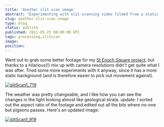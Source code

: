 ```yaml
---
title: 'Another slit-scan image'
abstract: "Experimenting with slit-scanning video filmed from a static position, using Processing."
slug: another-slit-scan-image
type: blog
status: publish
published: 2011-05-25 00:00:00 UTC
tags: processing,slitscan
image: 
position: 
---
```


Went out to grab some better footage for my [St Enoch Square
project](/blog/work-in-progress-tracking-movement-in-st-enoch-square/), but thanks to a hilarious(!) mix up with camera
resolutions didn't get quite what I was after. Tried some more
experiments with it anyway, since it has a more static background (and
is therefore easier to pick out movement against).

[![slitScan1\_719](/images/slitscan1_719_5758088479_o.png)][1]

The weather was pretty changeable, and I like how you can see the
changes in the light looking almost like geological strata. update: I
sorted out the aspect ratio of the footage and edited out all the bits
where no-one but pigeons passes. Here's an updated image:

[![slitScan1\_919](/images/slitscan1_919_5759175044_o.png)][2]



[1]: https://www.flickr.com/photos/53111802@N05/5758088479/
[2]: https://www.flickr.com/photos/53111802@N05/5759175044/

